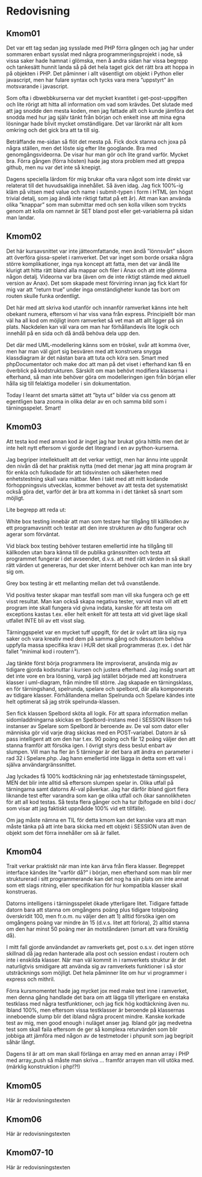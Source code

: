 ---
---
Redovisning
=========================



Kmom01
-------------------------

Det var ett tag sedan jag sysslade med PHP förra gången och jag har under sommaren enbart sysslat med några programmeringsprojekt i node, så vissa saker hade hamnat i glömska, men å andra sidan har vissa begrepp och tankesätt hunnit landa så på det hela taget gick det rätt bra att hoppa in på objekten i PHP. Det påminner i allt väsentligt om objekt i Python eller javascript, men har fulare syntax och tycks vara mera ”uppstyrt” än motsvarande i javascript.

Som ofta i dbwebbkurserna var det mycket kvantitet i get-post-uppgiften och lite rörigt att hitta all information om vad som krävdes. Det slutade med att jag snodde den mesta koden, men jag fattade allt och kunde jämföra det snodda med hur jag själv tänkt från början och enkelt inse att mina egna lösningar hade blivit mycket omständligare. Det var lärorikt när allt kom omkring och det gick bra att ta till sig.

Beträffande me-sidan så flöt det mesta på. Fick dock stanna och joxa på några ställen, men det löste sig efter lite googlande. Bra med genomgångsvideorna. De visar hur man gör och lite grand varför. Mycket bra. Förra gången (förra hösten) hade jag stora problem med att greppa github, men nu var det inte så knepigt.

Dagens speciella lärdom för mig brukar ofta vara något som inte direkt var relaterat till det huvudsakliga innehållet. Så även idag. Jag fick 100%-ig kläm på vitsen med value och name i submit-typen i form i HTML (en högst trivial detalj, som jag ändå inte riktigt fattat på ett år). Att man kan använda olika ”knappar” som man submittar med och sen kolla vilken som tryckts genom att kolla om namnet är SET bland post eller get-variablerna på sidan man landar.



Kmom02
-------------------------

Det här kursavsnittet var inte jätteomfattande, men ändå ”lönnsvårt” såsom att överföra gissa-spelet i ramverket. Det var inget som borde orsaka några större komplikationer, inga nya koncept att fatta, men det var ändå lite klurigt att hitta rätt bland alla mappar och filer i Anax och att inte glömma någon detalj. Videorna var bra (även om de inte riktigt stämde med aktuell version av Anax). Det som skapade mest förvirring innan jag fick klart för mig var att ”return true” under inga omständigheter kunde tas bort om routen skulle funka ordentligt.

Det här med att skriva kod utanför och innanför ramverket känns inte helt obekant numera, eftersom vi har viss vana från express. Principiellt bör man väl ha all kod om möjligt inom ramverket så vet man att allt ligger på sin plats. Nackdelen kan väl vara om man har förhållandevis lite logik och innehåll på en sida och då ändå behöva dela upp den.

Det där med UML-modellering känns som en tröskel, svår att komma över, men har man väl gjort sig besvären med att konstruera snygga klassdiagram är det nästan bara att tuta och köra sen. Smart med phpDocumentator och make doc att man på det viset i efterhand kan få en överblick på kodstrukturen. Särskilt om man behövt modifiera klasserna i efterhand, så man inte behöver göra om modelleringen igen från början eller hålla sig till felaktiga modeller i sin dokumentation.

Today I learnt det smarta sättet att ”byta ut” bilder via css genom att egentligen bara zooma in olika delar av en och samma bild som i tärningsspelet. Smart!




Kmom03
-------------------------

Att testa kod med annan kod är inget jag har brukat göra hittils men det är inte helt nytt eftersom vi gjorde det litegrand i en av python-kurserna.

Jag begriper intellektuellt att det verkar vettigt, men har ännu inte uppnåt den nivån då det har praktisk nytta (med det menar jag att mina program är för enkla och fulkodade för att tidsvinsten och säkerheten med enhetstestning skall vara mätbar. Men i takt med att mitt kodande förhoppningsvis utvecklas, kommer behovet av att testa det systematiskt också göra det, varför det är bra att komma in i det tänket så snart som möjligt.

Lite begrepp att reda ut:

White box testing innebär att man som testare har tillgång till källkoden av ett programavsnitt och testar att den inre strukturen av dito fungerar och agerar som förväntat.

Vid black box testing behöver testaren emellertid inte ha tillgång till källkoden utan bara känna till de publika gränssnitten och testa att programmet fungerar i det avseendet, d.v.s. att med rätt värden in så skall rätt värden ut genereras, hur det sker internt behöver och kan man inte bry sig om.

Grey box testing är ett mellanting mellan det två ovanstående.

Vid positiva tester skapar man testfall som man vill ska fungera och ge ett visst resultat. Man kan också skapa negativa tester, varvid man vill att ett program inte skall fungera vid givna indata, kanske för att testa om exceptions kastas t.ex. eller helt enkelt för att testa att vid givet läge skall utfallet INTE bli av ett visst slag.

Tärninggspelet var en mycket tuff uppgift, för det är svårt att lära sig nya saker och vara kreativ med dem på samma gång och dessutom behöva uppfylla massa specifika krav i HUR det skall programmeras (t.ex. i det här fallet ”minimal kod i routern”).

Jag tänkte först börja programmera lite improviserat, använda mig av tidigare gjorda kodsnuttar i kursen och justera efterhand. Jag insåg snart att det inte vore en bra lösning, varpå jag istället började med att konstruera klasser i uml-diagram, från mindre till större. Jag skapade en tärningsklass, en för tärningshand, spelrunda, spelare och spelbord, där alla komponerats av tidigare klasser. Förhållandena mellan Spelrunda och Spelare kändes inte helt optimerat så jag strök spelrunda-klassen.

Sen fick klassen Spelbord sköta all logik. För att spara information mellan sidomladdningarna skickas en Spelbord-instans med i SESSION liksom två instanser av Spelare som Spelbord är beroende av. De val som dator eller människa gör vid varje drag skickas med en POST-variabel.
Datorn är så pass intelligent att om den har t.ex. 90 poäng och får 12 poäng väljer den att stanna framför att försöka igen. I övrigt styrs dess beslut enbart av slumpen. Vill man ha fler än 5 tärningar är det bara att ändra en parameter i rad 32 i Spelare.php. Jag hann emellertid inte lägga in detta som ett val i själva användargränssnittet.

Jag lyckades få 100% kodtäckning när jag enhetstestade tärningsspelet, MEN det blir inte alltid så eftersom slumpen spelar in. Olika utfall på tärningarna samt datorns AI-val påverkar. Jag har därför ibland gjort flera liknande test efter varandra som kan ge olika utfall och ökar sannolikheten för att all kod testas. Så testa flera gånger och ha tur (bifogade en bild i doc/ som visar att jag faktiskt uppnådde 100% vid ett tillfälle).

Om jag måste nämna en TIL för detta kmom kan det kanske vara att man måste tänka på att inte bara skicka med ett objekt i SESSION utan även de objekt som det förra innehåller om så är fallet.



Kmom04
-------------------------

Trait verkar praktiskt när man inte kan ärva från flera klasser. Begreppet interface kändes lite ”varför då?” i början, men efterhand som man blir mer strukturerad i sitt programmerande kan det nog ha sin plats om inte annat som ett slags ritning, eller specifikation för hur kompatibla klasser skall konstrueras.

Datorns intelligens i tärningsspelet ökade ytterligare litet. Tidigare fattade datorn bara att stanna om omgångens poäng plus tidigare totalpoäng överskridit 100, men fr.o.m. nu väljer den att 1) alltid försöka igen om omgångens poäng var mindre än 15 (d.v.s. litet att förlora), 2) alltid stanna om den har minst 50 poäng mer än motståndaren (smart att vara försiktig då).

I mitt fall gjorde användandet av ramverkets get, post o.s.v. det ingen större skillnad då jag redan hanterade alla post och session endast i routern och inte i enskilda klasser. När man väl kommit in i ramverkets struktur är det naturligtvis smidigare att använda sig av ramverkets funktioner i så stor utsträcknings som möjligt. Det hela påminner lite om hur vi programmer i express och mithril.

Förra kursmomentet hade jag mycket jox med make test inne i ramverket, men denna gång handlade det bara om att lägga till ytterligare en enstaka testklass med några testfunktioner, och jag fick hög kodtäckning även nu. Ibland 100%, men eftersom vissa testklasser är beroende på klassernas inneboende slump blir det ibland några procent mindre. Kanske korkade test av mig, men good enough i nuläget anser jag. Ibland gör jag medvetna test som skall faila eftersom de ger så komplexa returvärden som blir jobbiga att jämföra med någon av de testmetoder i phpunit som jag begripit såhär långt.

Dagens til är att om man skall förlänga en array med en annan array i PHP med array_push så måste man skriva … framför arrayen man vill utöka med. (märklig konstruktion i php!?!)




Kmom05
-------------------------

Här är redovisningstexten



Kmom06
-------------------------

Här är redovisningstexten



Kmom07-10
-------------------------

Här är redovisningstexten
